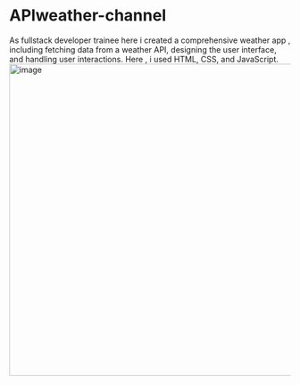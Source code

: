 # APIweather-channel
As  fullstack developer trainee here i created a comprehensive weather app , including fetching data from a weather API, designing the user interface, and handling user interactions. Here , i used  HTML, CSS, and JavaScript.
<img width="560" alt="image" src="https://github.com/user-attachments/assets/8b2c5541-94e0-4a14-8388-3bad9e208241">
